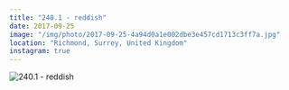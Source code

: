 ```yaml
---
title: "240.1 - reddish"
date: 2017-09-25
image: "/img/photo/2017-09-25-4a94d0a1e002dbe3e457cd1713c3ff7a.jpg"
location: "Richmond, Surrey, United Kingdom"
instagram: true
---
```


![240.1 - reddish](/img/photo/2017-09-25-4a94d0a1e002dbe3e457cd1713c3ff7a.jpg)
